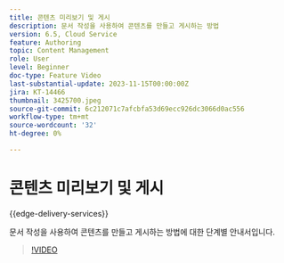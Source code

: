 ```yaml
---
title: 콘텐츠 미리보기 및 게시
description: 문서 작성을 사용하여 콘텐츠를 만들고 게시하는 방법
version: 6.5, Cloud Service
feature: Authoring
topic: Content Management
role: User
level: Beginner
doc-type: Feature Video
last-substantial-update: 2023-11-15T00:00:00Z
jira: KT-14466
thumbnail: 3425700.jpeg
source-git-commit: 6c212071c7afcbfa53d69ecc926dc3066d0ac556
workflow-type: tm+mt
source-wordcount: '32'
ht-degree: 0%

---
```



# 콘텐츠 미리보기 및 게시

{{edge-delivery-services}}

문서 작성을 사용하여 콘텐츠를 만들고 게시하는 방법에 대한 단계별 안내서입니다.

>[!VIDEO](https://video.tv.adobe.com/v/3425700/?learn=on)
